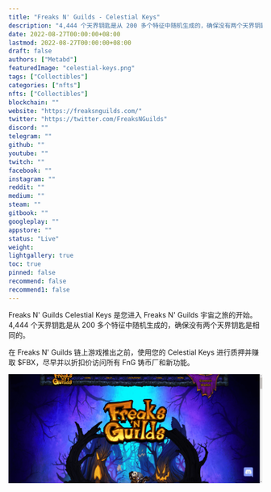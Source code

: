 ```yaml
---
title: "Freaks N' Guilds - Celestial Keys"
description: "4,444 个天界钥匙是从 200 多个特征中随机生成的，确保没有两个天界钥匙是相同的。"
date: 2022-08-27T00:00:00+08:00
lastmod: 2022-08-27T00:00:00+08:00
draft: false
authors: ["Metabd"]
featuredImage: "celestial-keys.png"
tags: ["Collectibles"]
categories: ["nfts"]
nfts: ["Collectibles"]
blockchain: ""
website: "https://freaksnguilds.com/"
twitter: "https://twitter.com/FreaksNGuilds"
discord: ""
telegram: ""
github: ""
youtube: ""
twitch: ""
facebook: ""
instagram: ""
reddit: ""
medium: ""
steam: ""
gitbook: ""
googleplay: ""
appstore: ""
status: "Live"
weight: 
lightgallery: true
toc: true
pinned: false
recommend: false
recommend1: false
---
```

Freaks N' Guilds Celestial Keys 是您进入 Freaks N' Guilds 宇宙之旅的开始。4,444 个天界钥匙是从 200 多个特征中随机生成的，确保没有两个天界钥匙是相同的。

在 Freaks N' Guilds 链上游戏推出之前，使用您的 Celestial Keys 进行质押并赚取 $FBX，尽早并以折扣价访问所有 FnG 铸币厂和新功能。

![nft](5124213123123_new1.png)
